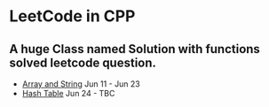 # LeetCode in CPP
## A huge Class named Solution with functions solved leetcode question.
* [Array and String](https://leetcode.com/explore/learn/card/array-and-string/) Jun 11 - Jun 23
* [Hash Table](https://leetcode.com/explore/learn/card/hash-table/) Jun 24 - TBC